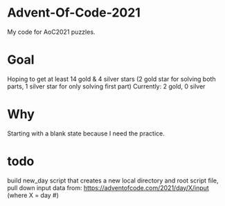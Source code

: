 # Advent-Of-Code-2021
My code for AoC2021 puzzles.

# Goal
Hoping to get at least 14 gold & 4 silver stars (2 gold star for solving both parts, 1 silver star for only solving first part)
Currently: 2 gold, 0 silver

# Why
Starting with a blank state because I need the practice. 

# todo
build new_day script that creates a new local directory and root script file, pull down input data from: https://adventofcode.com/2021/day/X/input (where X = day #)
